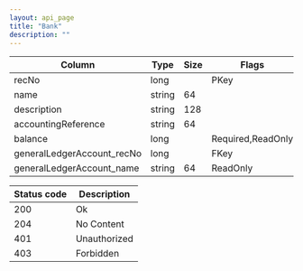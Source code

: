 ```yaml
---
layout: api_page
title: "Bank"
description: ""
---
```




| Column | Type | Size | Flags | Table | Description |
| ------ | ---- | ---- | ----- | ----- | ----------- |
| recNo | long |  | PKey | bank | 
| name | string | 64 |  | bank | 
| description | string | 128 |  | bank | 
| accountingReference | string | 64 |  | bank | 
| balance | long |  | Required,ReadOnly | bank | 
| generalLedgerAccount_recNo | long |  | FKey | bank | 
| generalLedgerAccount_name | string | 64 | ReadOnly | bank | 

| Status code | Description |
| ----------- | ----------- |
| 200 | Ok |
| 204 | No Content |
| 401 | Unauthorized |
| 403 | Forbidden |


